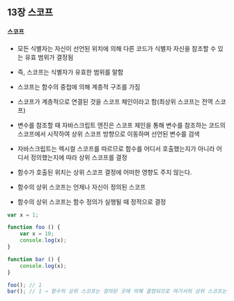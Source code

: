 ## 13장 스코프

#### 스코프

- 모든 식별자는 자신이 선언된 위치에 의해 다른 코드가 식별자 자신을 참조할 수 있는 유효 범위가 결정됨
- 즉, 스코프는 식별자가 유효한 범위를 말함

- 스코프는 함수의 중첩에 의해 계층적 구조를 가짐
- 스코프가 계층적으로 연결된 것을 스코프 체인이라고 함(최상위 스코프는 전역 스코프)
- 변수를 참조할 때 자바스크립트 엔진은 스코프 체인을 통해 변수를 참조하는 코드의 스코프에서 시작하여 상위 스코프 방향으로 이동하며 선언된 변수를 검색
- 자바스크립트는 렉시컬 스코프를 따르므로 함수를 어디서 호출했는지가 아니라 어디서 정의했는지에 따라 상위 스코프를 결정
- 함수가 호출된 위치는 상위 스코프 결정에 어떠한 영향도 주지 않는다.
- 함수의 상위 스코프는 언제나 자신이 정의된 스코프
- 함수의 상위 스코프는 함수 정의가 실행될 때 정적으로 결정

```javascript
var x = 1;

function foo () {
    var x = 10;
    console.log(x);
}

function bar () {
    console.log(x);
}

foo(); // 1
bar(); // 1 → 함수의 상위 스코프는 정의된 곳에 의해 결정되므로 여기서의 상위 스코프는 전역
```

